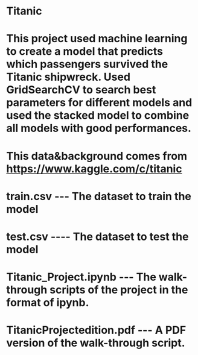 # Titanic
# This project used machine learning to create a model that predicts which passengers survived the Titanic shipwreck. Used GridSearchCV to search best parameters for different models and used the stacked model to combine all models with good performances.

# This data&background comes from https://www.kaggle.com/c/titanic

# train.csv --- The dataset to train the model
# test.csv ---- The dataset to test the model
# Titanic_Project.ipynb --- The walk-through scripts of the project in the format of ipynb.
# TitanicProjectedition.pdf --- A PDF version of the walk-through script.
